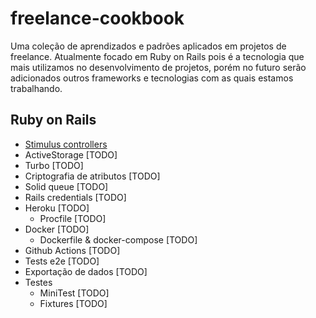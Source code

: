 # freelance-cookbook

Uma coleção de aprendizados e padrões aplicados em projetos de freelance. Atualmente focado em
Ruby on Rails pois é a tecnologia que mais utilizamos no desenvolvimento de projetos, porém
no futuro serão adicionados outros frameworks e tecnologias com as quais estamos trabalhando.

## Ruby on Rails

  - [Stimulus controllers](rails/stimulus/README.md)
  - ActiveStorage [TODO]
  - Turbo [TODO]
  - Criptografia de atributos [TODO]
  - Solid queue [TODO]
  - Rails credentials [TODO]
  - Heroku [TODO]
    - Procfile [TODO]
  - Docker [TODO]
    - Dockerfile & docker-compose [TODO]
  - Github Actions [TODO]
  - Tests e2e [TODO]
  - Exportação de dados [TODO]
  - Testes
    - MiniTest [TODO]
    - Fixtures [TODO]

